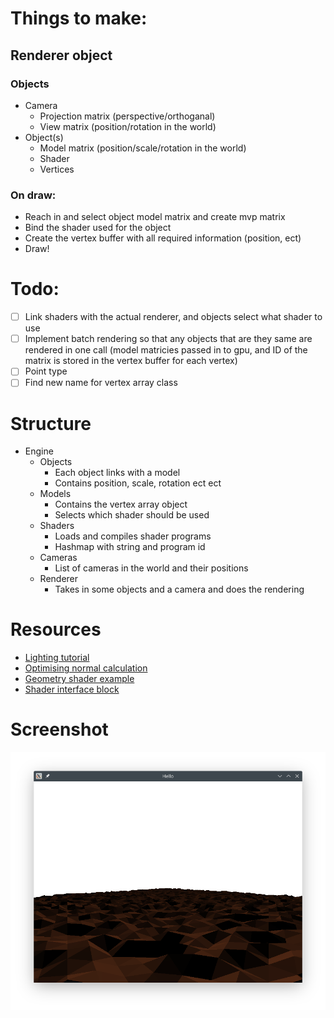 # Things to make:

## Renderer object
### Objects
 - Camera
    - Projection matrix (perspective/orthoganal)
    - View matrix (position/rotation in the world)
 - Object(s)
    - Model matrix (position/scale/rotation in the world)
    - Shader
    - Vertices
### On draw:
   - Reach in and select object model matrix and create mvp matrix
   - Bind the shader used for the object
   - Create the vertex buffer with all required information (position, ect)
   - Draw!

# Todo:
 - [ ] Link shaders with the actual renderer, and objects select what shader to
       use
 - [ ] Implement batch rendering so that any objects that are they same are
       rendered in one call (model matricies passed in to gpu, and ID of the
       matrix is stored in the vertex buffer for each vertex)
 - [ ] Point type
 - [ ] Find new name for vertex array class

# Structure
 - Engine
    - Objects
       - Each object links with a model
       - Contains position, scale, rotation ect ect
    - Models
       - Contains the vertex array object
       - Selects which shader should be used
    - Shaders
       - Loads and compiles shader programs
       - Hashmap with string and program id
    - Cameras
       - List of cameras in the world and their positions
    - Renderer
       - Takes in some objects and a camera and does the rendering

# Resources
 - [Lighting tutorial](https://shader-tutorial.dev/intermediates/lighting/)
 - [Optimising normal calculation](https://www.iquilezles.org/www/articles/normals/normals.htm)
 - [Geometry shader example](https://stackoverflow.com/questions/25434419/glsl-custom-no-interpolation-of-triangles-with-vertex-colors/25508724#25508724)
 - [Shader interface block](https://www.khronos.org/opengl/wiki/Interface_Block_(GLSL))

# Screenshot
![Screenshot](./screenshot.png)
